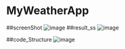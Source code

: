 # MyWeatherApp
##screenShot
![image](https://github.com/user-attachments/assets/398446b5-1f46-496e-ae5d-3812e40a1ac1)
##result_ss
![image](https://github.com/user-attachments/assets/7075663f-3ba5-4825-82e5-4f3cfb996724)

##code_Structure
![image](https://github.com/user-attachments/assets/248b4bdc-a80b-44e0-b8fa-5634ed139c89)
